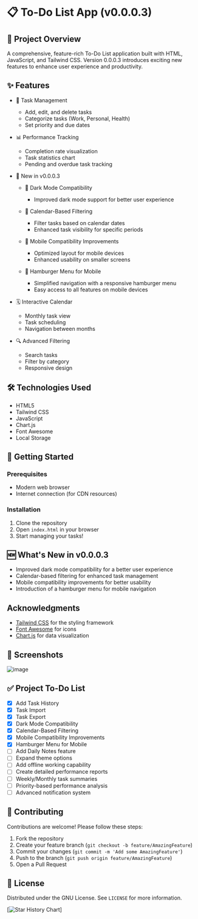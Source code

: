 # 📋 To-Do List App (v0.0.0.3)

## 🌟 Project Overview

A comprehensive, feature-rich To-Do List application built with HTML, JavaScript, and Tailwind CSS. Version 0.0.0.3 introduces exciting new features to enhance user experience and productivity.

## ✨ Features

- 🚀 Task Management
  - Add, edit, and delete tasks
  - Categorize tasks (Work, Personal, Health)
  - Set priority and due dates

- 📊 Performance Tracking
  - Completion rate visualization
  - Task statistics chart
  - Pending and overdue task tracking

- 🎨 New in v0.0.0.3
  - 🌙 Dark Mode Compatibility
    - Improved dark mode support for better user experience
  
  - 📅 Calendar-Based Filtering
    - Filter tasks based on calendar dates
    - Enhanced task visibility for specific periods
  
  - 📱 Mobile Compatibility Improvements
    - Optimized layout for mobile devices
    - Enhanced usability on smaller screens
  
  - 🍔 Hamburger Menu for Mobile
    - Simplified navigation with a responsive hamburger menu
    - Easy access to all features on mobile devices

- 🗓️ Interactive Calendar
  - Monthly task view
  - Task scheduling
  - Navigation between months

- 🔍 Advanced Filtering
  - Search tasks
  - Filter by category
  - Responsive design

## 🛠️ Technologies Used

- HTML5
- Tailwind CSS
- JavaScript
- Chart.js
- Font Awesome
- Local Storage

## 🚀 Getting Started

### Prerequisites

- Modern web browser
- Internet connection (for CDN resources)

### Installation

1. Clone the repository
2. Open `index.html` in your browser
3. Start managing your tasks!

## 🆕 What's New in v0.0.0.3

- Improved dark mode compatibility for a better user experience
- Calendar-based filtering for enhanced task management
- Mobile compatibility improvements for better usability
- Introduction of a hamburger menu for mobile navigation

## Acknowledgments

- [Tailwind CSS](https://tailwindcss.com/) for the styling framework
- [Font Awesome](https://fontawesome.com/) for icons
- [Chart.js](https://www.chartjs.org/) for data visualization

## 📸 Screenshots

![image](https://github.com/user-attachments/assets/62fa40ba-e93b-480c-8484-bd5a93826c1d)


## ✅ Project To-Do List

- [x] Add Task History
- [x] Task Import
- [x] Task Export
- [x] Dark Mode Compatibility
- [x] Calendar-Based Filtering
- [x] Mobile Compatibility Improvements
- [x] Hamburger Menu for Mobile
- [ ] Add Daily Notes feature
- [ ] Expand theme options
- [ ] Add offline working capability
- [ ] Create detailed performance reports
- [ ] Weekly/Monthly task summaries
- [ ] Priority-based performance analysis
- [ ] Advanced notification system

## 🤝 Contributing

Contributions are welcome! Please follow these steps:

1. Fork the repository
2. Create your feature branch (`git checkout -b feature/AmazingFeature`)
3. Commit your changes (`git commit -m 'Add some AmazingFeature'`)
4. Push to the branch (`git push origin feature/AmazingFeature`)
5. Open a Pull Request

## 📜 License

Distributed under the GNU License. See `LICENSE` for more information.

[![Star History Chart](https://api.star-history.com/svg?repos=cosmos-emissary/to-do-app&type=Date)]
